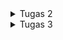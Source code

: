 <details>
<summary>Tugas 2</summary>

## Link Aplikasi
(https://your-pws-link.cs.ui.ac.id)

## 1. Jelaskan bagaimana cara kamu mengimplementasikan checklist di atas secara step-by-step (bukan hanya sekadar mengikuti tutorial).

1. **Membuat Proyek Django Baru**  
   - Menjalankan `django-admin startproject football_shop` untuk membuat proyek utama.

2. **Membuat Aplikasi `main`**  
   - Menjalankan `python manage.py startapp main` untuk membuat aplikasi dalam proyek.

3. **Routing Proyek**  
   - Menambahkan `path('', include('main.urls'))` di `football_shop/urls.py`.
   - Membuat `main/urls.py` dengan path root yang mengarah ke `show_main`.

4. **Membuat Model `Product`**  
   - Membuat model `Product` dengan atribut wajib:  
     `name` (CharField), `price` (IntegerField), `description` (TextField),  
     `thumbnail` (URLField), `category` (CharField), `is_featured` (BooleanField).

5. **Membuat View `show_main`**  
   - Mengambil semua produk dari database (`Product.objects.all()`) dan mengirim context berisi data diri dan produk ke template `main.html`.

6. **Membuat Template HTML (`main.html`)**  
   - Menampilkan nama aplikasi, nama dan kelas, serta daftar featured products.

7. **Testing**  
   - Membuat `tests.py` untuk memastikan URL, template, dan model bekerja.

8. **Deployment ke PWS**  
   - Mengikuti panduan deployment PWS untuk menjalankan aplikasi agar bisa diakses secara publik.

---

## 2. Buatlah bagan yang berisi request client ke web aplikasi berbasis Django beserta responnya dan jelaskan pada bagan tersebut kaitan antara urls.py, views.py, models.py, dan berkas HTML.
![Bagan](images/bagan.png)

---

## 3. Jelaskan peran settings.py dalam Proyek Django
Berkas `settings.py` berfungsi sebagai pusat konfigurasi proyek Django.  
Semua pengaturan utama didefinisikan di sini, seperti:  
- **INSTALLED_APPS** → daftar aplikasi yang digunakan dalam proyek.  
- **DATABASES** → konfigurasi database (misalnya SQLite, PostgreSQL, MySQL).  
- **MIDDLEWARE** → komponen yang memproses request dan response.  
- **TEMPLATES** → lokasi dan pengaturan template HTML.  
- **STATIC & MEDIA FILES** → pengaturan file statis (CSS, JS, gambar).  
- **DEBUG & ALLOWED_HOSTS** → mengatur mode debugging dan domain yang diizinkan.  

---

## 4. Bagaimana cara kerja migrasi database di Django?
Migrasi database di Django adalah proses untuk menyinkronkan perubahan pada **model (models.py)** dengan **struktur database**.  

Cara kerjanya:  
1. **Membuat file migrasi**  
   - Saat menjalankan `python manage.py makemigrations`, Django membaca perubahan di `models.py` dan membuat file migrasi (di folder `migrations/`) yang berisi instruksi SQL.  

2. **Menerapkan migrasi ke database**  
   - Dengan `python manage.py migrate`, Django mengeksekusi file migrasi tersebut ke database sehingga struktur tabel sesuai dengan definisi di model.  

3. **Tracking migrasi**  
   - Django menyimpan catatan migrasi yang sudah dijalankan di tabel khusus (`django_migrations`) agar tidak dijalankan ulang.  

---

## 5. Menurut Anda, dari semua framework yang ada, mengapa framework Django dijadikan permulaan pembelajaran pengembangan perangkat lunak?
Django dipilih sebagai framework awal dalam pembelajaran karena beberapa alasan:  

1. **Konsep MVC/MVT yang jelas**  
   Django menggunakan arsitektur *Model-View-Template* yang memisahkan logika bisnis, data, dan tampilan. Hal ini membantu untuk memahami bagaimana sebuah aplikasi web bekerja secara terstruktur.  

2. **Banyak fitur bawaan**  
   Django sudah menyediakan ORM, sistem autentikasi, admin panel, form handling, hingga keamanan dasar. Dengan begitu, bisa langsung fokus pada konsep inti tanpa harus membangun semuanya dari nol.  

3. **Mengajarkan praktik terbaik**  
   Django mendorong penggunaan pola desain yang rapi, DRY (*Don’t Repeat Yourself*), serta manajemen proyek yang terorganisir sehingga terbiasa menulis kode yang bersih dan terstruktur.  

4. **Relevan dengan industri**  
   Django digunakan di banyak perusahaan dan startup, dengan harapan apa yang dipelajari di PBP bisa berguna untuk dunia kerja nantinya.  

---

## 6. Apakah ada feedback untuk asisten dosen tutorial 1 yang telah kamu kerjakan sebelumnya?
Sejauh ini belum ada ^^
</details>

<details>
<summary>Tugas 3</summary>
## 1. Jelaskan mengapa kita memerlukan data delivery dalam pengimplementasian sebuah platform?
## 2. Menurutmu, mana yang lebih baik antara XML dan JSON? Mengapa JSON lebih populer dibandingkan XML?
## 3. Jelaskan fungsi dari method is_valid() pada form Django dan mengapa kita membutuhkan method tersebut?
## 4. Mengapa kita membutuhkan csrf_token saat membuat form di Django? Apa yang dapat terjadi jika kita tidak menambahkan csrf_token pada form Django? Bagaimana hal tersebut dapat dimanfaatkan oleh penyerang?
## 5. Jelaskan bagaimana cara kamu mengimplementasikan checklist di atas secara step-by-step (bukan hanya sekadar mengikuti tutorial).
## 6. Apakah ada feedback untuk asdos di tutorial 2 yang sudah kalian kerjakan?
